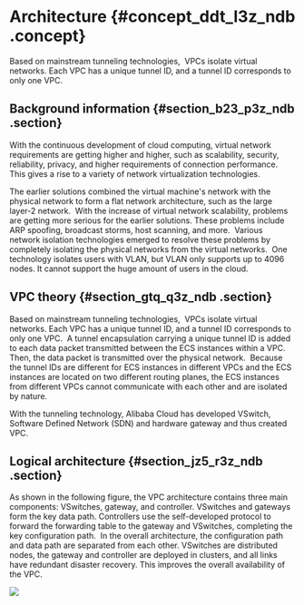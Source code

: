 # Architecture {#concept_ddt_l3z_ndb .concept}

Based on mainstream tunneling technologies,  VPCs isolate virtual networks. Each VPC has a unique tunnel ID, and a tunnel ID corresponds to only one VPC. 

## Background information {#section_b23_p3z_ndb .section}

With the continuous development of cloud computing, virtual network requirements are getting higher and higher, such as scalability, security, reliability, privacy, and higher requirements of connection performance. This gives a rise to a variety of network virtualization technologies.

The earlier solutions combined the virtual machine's network with the physical network to form a flat network architecture, such as the large layer-2 network.  With the increase of virtual network scalability, problems are getting more serious for the earlier solutions. These problems include ARP spoofing, broadcast storms, host scanning, and more.  Various network isolation technologies emerged to resolve these problems by completely isolating the physical networks from the virtual networks.  One technology isolates users with VLAN, but VLAN only supports up to 4096 nodes. It cannot support the huge amount of users in the cloud.

## VPC theory {#section_gtq_q3z_ndb .section}

Based on mainstream tunneling technologies,  VPCs isolate virtual networks. Each VPC has a unique tunnel ID, and a tunnel ID corresponds to only one VPC.  A tunnel encapsulation carrying a unique tunnel ID is added to each data packet transmitted between the ECS instances within a VPC.  Then, the data packet is transmitted over the physical network.  Because the tunnel IDs are different for ECS instances in different VPCs and the ECS instances are located on two different routing planes, the ECS instances from different VPCs cannot communicate with each other and are isolated by nature. 

With the tunneling technology, Alibaba Cloud has developed VSwitch, Software Defined Network \(SDN\) and hardware gateway and thus created VPC.

## Logical architecture {#section_jz5_r3z_ndb .section}

As shown in the following figure, the VPC architecture contains three main components: VSwitches, gateway, and controller. VSwitches and gateways form the key data path. Controllers use the self-developed protocol to forward the forwarding table to the gateway and VSwitches, completing the key configuration path.  In the overall architecture, the configuration path and data path are separated from each other. VSwitches are distributed nodes, the gateway and controller are deployed in clusters, and all links have redundant disaster recovery. This improves the overall availability of the VPC. 

![](http://static-aliyun-doc.oss-cn-hangzhou.aliyuncs.com/assets/img/2428/15378577145013_en-US.png)

